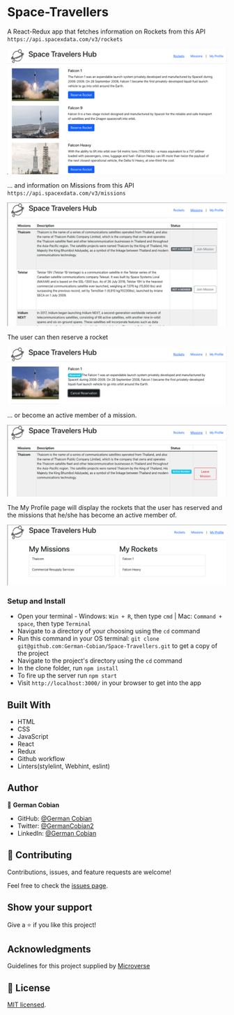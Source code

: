 # Space-Travellers

A React-Redux app that fetches information on Rockets from this API `https://api.spacexdata.com/v3/rockets` 

![Rockets listing](/src/assets/Rockets.png?raw=true "Rockets listing")

... and information on Missions from this API `https://api.spacexdata.com/v3/missions`

![Missions listing](/src/assets/Missions.png?raw=true "Missions listing")

The user can then reserve a rocket

![Rocket selected](/src/assets/Rocket-selected.png?raw=true "Rocket selected")

... or become an active member of a mission.

![Mission selected](/src/assets/Mission-selected.png?raw=true "Mission selected")

The My Profile page will display the rockets that the user has reserved and the missions that he/she has become an active member of.

![Profile](/src/assets/Profile.png?raw=true "Profile")


### Setup and Install

* Open your terminal - Windows: `Win + R`, then type `cmd` | Mac: `Command + space`, then type `Terminal`
* Navigate to a directory of your choosing using the `cd` command
* Run this command in your OS terminal: `git clone git@github.com:German-Cobian/Space-Travellers.git` to get a copy of the project
* Navigate to the project's directory using the `cd` command
* In the clone folder, run `npm install`
* To fire up the server run `npm start`
* Visit `http://localhost:3000/` in your browser to get into the app


## Built With

* HTML
* CSS
* JavaScript
* React
* Redux
* Github workflow
* Linters(stylelint, Webhint, eslint)


## Author

👤 **German Cobian**
* GitHub: [@German Cobian](https://github.com/German-Cobian)
* Twitter: [@GermanCobian2](https://twitter.com/GermanCobian2)
* LinkedIn: [@German Cobian](https://www.linkedin.com/in/german-cobian/)


## 🤝 Contributing

Contributions, issues, and feature requests are welcome!

Feel free to check the [issues page](https://github.com/German-Cobian/Space-Travellers/issues).


## Show your support

Give a ⭐️ if you like this project!


## Acknowledgments

Guidelines for this project supplied by [Microverse](https://github.com/microverseinc/curriculum-react-redux/tree/main/group-project)


## 📝 License

[MIT licensed](https://github.com/German-Cobian/Space-Travellers/blob/main/LICENSE).
